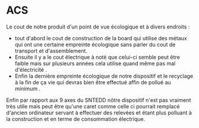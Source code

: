 # ACS
Le cout  de notre produit d'un point de vue écologique et à divers endroits :

 - tout d'abord le cout de construction de la board qui utilise des métaux qui ont une certaine empreinte écologique sans parler du cout de transport et d'assemblement.
 - Ensuite il y a le cout électrique à noté que celui-ci semble peut être faible mais sur plusieurs années cela utilise quand même pas mal d'électricité .
 - Enfin la dernière empreinte écologique de notre dispositif et le recyclage à la fin de ça vie qui devras bien être effectué affin de pollué au minimum .

Enfin par rapport aux 9 axes du SNTEDD nôtre dispositif n'est pas vraiment très utile mais peut être qu'une caret comme celle ci pourrait remplacé d'ancien ordinateur servant à effectuer des relevées et étant plus polluant à la construction et en terme de consommation électrique.



